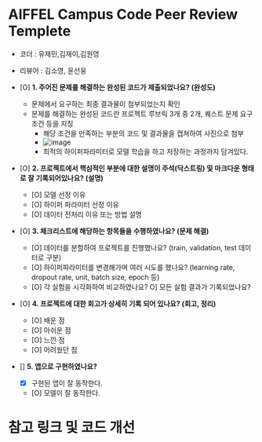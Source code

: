 # AIFFEL Campus Code Peer Review Templete
- 코더 : 유재민,김재이,김원영
- 리뷰어 : 김소영, 윤선웅


- [O]  **1. 주어진 문제를 해결하는 완성된 코드가 제출되었나요? (완성도)**
    - 문제에서 요구하는 최종 결과물이 첨부되었는지 확인
    - 문제를 해결하는 완성된 코드란 프로젝트 루브릭 3개 중 2개, 
    퀘스트 문제 요구조건 등을 지칭
        - 해당 조건을 만족하는 부분의 코드 및 결과물을 캡쳐하여 사진으로 첨부
        - ![image](https://github.com/user-attachments/assets/e9bd84ac-cb2d-43b4-be94-e537f89d9e03)
        - 최적의 하이퍼파라미터로 모델 학습을 하고 저장하는 과정까지 담겨있다.


- [O]  **2. 프로젝트에서 핵심적인 부분에 대한 설명이 주석(닥스트링) 및 마크다운 형태로 잘 기록되어있나요? (설명)**
    - [O]  모델 선정 이유
    - [O]  하이퍼 파라미터 선정 이유
    - [O]  데이터 전처리 이유 또는 방법 설명
        
- [O]  **3. 체크리스트에 해당하는 항목들을 수행하였나요? (문제 해결)**
    - [O]  데이터를 분할하여 프로젝트를 진행했나요? (train, validation, test 데이터로 구분)
    - [O]  하이퍼파라미터를 변경해가며 여러 시도를 했나요? (learning rate, dropout rate, unit, batch size, epoch 등)
    - [O]  각 실험을 시각화하여 비교하였나요?
      O]  모든 실험 결과가 기록되었나요?

- [O]  **4. 프로젝트에 대한 회고가 상세히 기록 되어 있나요? (회고, 정리)**
    - [O]  배운 점
    - [O]  아쉬운 점
    - [O]  느낀 점
    - [O]  어려웠던 점

- []  **5.  앱으로 구현하였나요?**
    - [X]  구현된 앱이 잘 동작한다.
    - [O]  모델이 잘 동작한다.

# 참고 링크 및 코드 개선

